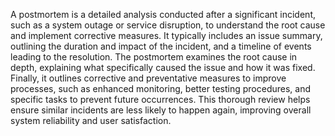 A postmortem is a detailed analysis conducted after a significant incident, such as a system outage or service disruption, to understand the root cause and implement corrective measures. It typically includes an issue summary, outlining the duration and impact of the incident, and a timeline of events leading to the resolution. The postmortem examines the root cause in depth, explaining what specifically caused the issue and how it was fixed. Finally, it outlines corrective and preventative measures to improve processes, such as enhanced monitoring, better testing procedures, and specific tasks to prevent future occurrences. This thorough review helps ensure similar incidents are less likely to happen again, improving overall system reliability and user satisfaction.

